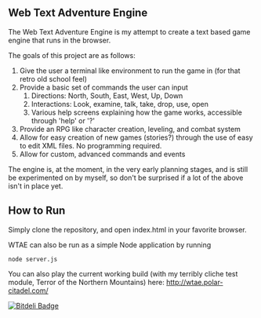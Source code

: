 Web Text Adventure Engine
---------

The Web Text Adventure Engine is my attempt to create a text based game engine that runs in the browser.

The goals of this project are as follows:

1. Give the user a terminal like environment to run the game in (for that retro old school feel)
2. Provide a basic set of commands the user can input
    1. Directions: North, South, East, West, Up, Down
    2. Interactions: Look, examine, talk, take, drop, use, open
    3. Various help screens explaining how the game works, accessible through 'help' or '?'
4. Provide an RPG like character creation, leveling, and combat system
5. Allow for easy creation of new games (stories?) through the use of easy to edit XML files. No programming required.
6. Allow for custom, advanced commands and events

The engine is, at the moment, in the very early planning stages, and is still be experimented on by myself, so don't be
surprised if a lot of the above isn't in place yet.

How to Run
-------

Simply clone the repository, and open index.html in your favorite browser.

WTAE can also be run as a simple Node application by running 
```
node server.js
```

You can also play the current working build (with my terribly cliche test module, Terror of the Northern Mountains) here: http://wtae.polar-citadel.com/

[![Bitdeli Badge](https://d2weczhvl823v0.cloudfront.net/jcerise/wtae/trend.png)](https://bitdeli.com/free "Bitdeli Badge")

